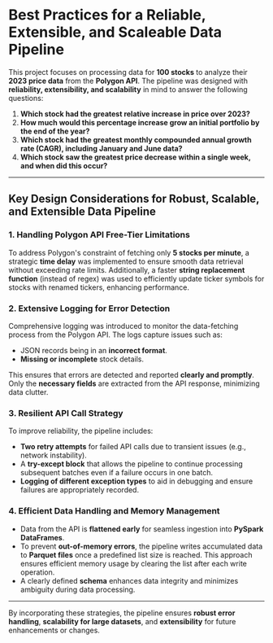 # **Best Practices for a Reliable, Extensible, and Scaleable Data Pipeline**

This project focuses on processing data for **100 stocks** to analyze their **2023 price data** from the **Polygon API**. The pipeline was designed with **reliability, extensibility, and scalability** in mind to answer the following questions:

1. **Which stock had the greatest relative increase in price over 2023?**  
2. **How much would this percentage increase grow an initial portfolio by the end of the year?**  
3. **Which stock had the greatest monthly compounded annual growth rate (CAGR), including January and June data?**  
4. **Which stock saw the greatest price decrease within a single week, and when did this occur?**

---

## **Key Design Considerations for Robust, Scalable, and Extensible Data Pipeline**

### 1. **Handling Polygon API Free-Tier Limitations**

To address Polygon's constraint of fetching only **5 stocks per minute**, a strategic **time delay** was implemented to ensure smooth data retrieval without exceeding rate limits. Additionally, a faster **string replacement function** (instead of regex) was used to efficiently update ticker symbols for stocks with renamed tickers, enhancing performance.

### 2. **Extensive Logging for Error Detection**

Comprehensive logging was introduced to monitor the data-fetching process from the Polygon API. The logs capture issues such as:

- JSON records being in an **incorrect format**.  
- **Missing or incomplete** stock details.  

This ensures that errors are detected and reported **clearly and promptly**. Only the **necessary fields** are extracted from the API response, minimizing data clutter.

### 3. **Resilient API Call Strategy**

To improve reliability, the pipeline includes:

- **Two retry attempts** for failed API calls due to transient issues (e.g., network instability).  
- A **try-except block** that allows the pipeline to continue processing subsequent batches even if a failure occurs in one batch.  
- **Logging of different exception types** to aid in debugging and ensure failures are appropriately recorded.

### 4. **Efficient Data Handling and Memory Management**

- Data from the API is **flattened early** for seamless ingestion into **PySpark DataFrames**.  
- To prevent **out-of-memory errors**, the pipeline writes accumulated data to **Parquet files** once a predefined list size is reached. This approach ensures efficient memory usage by clearing the list after each write operation.  
- A clearly defined **schema** enhances data integrity and minimizes ambiguity during data processing.

---

By incorporating these strategies, the pipeline ensures **robust error handling**, **scalability for large datasets**, and **extensibility** for future enhancements or changes.
